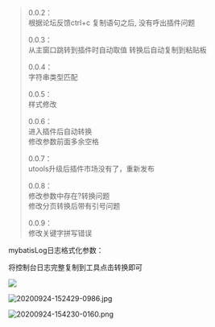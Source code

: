 > 0.0.2：  
> 根据论坛反馈ctrl+c 复制语句之后, 没有呼出插件问题
> 
> 0.0.3：  
> 从主窗口跳转到插件时自动取值
> 转换后自动复制到粘贴板  
> 
> 0.0.4：  
> 字符串类型匹配
> 
> 0.0.5：  
> 样式修改
> 
> 0.0.6：  
> 进入插件后自动转换  
> 修改参数前面多余空格
> 
> 0.0.7：  
>utools升级后插件市场没有了，重新发布
> 
> 0.0.8：  
>修改参数中存在?转换问题  
>修改分页转换后带有引号问题
>
> 0.0.9：  
>修改关键字拼写错误

mybatisLog日志格式化参数：

将控制台日志完整复制到工具点击转换即可

![](https://img-blog.csdnimg.cn/20200622153111340.png)

![20200924-152429-0986.jpg](https://gitee.com/sunhongchen/picture-bed/raw/master/20200924-152429-0986.jpg)

![20200924-154230-0160.png](https://gitee.com/sunhongchen/picture-bed/raw/master/20200924-154230-0160.png)
